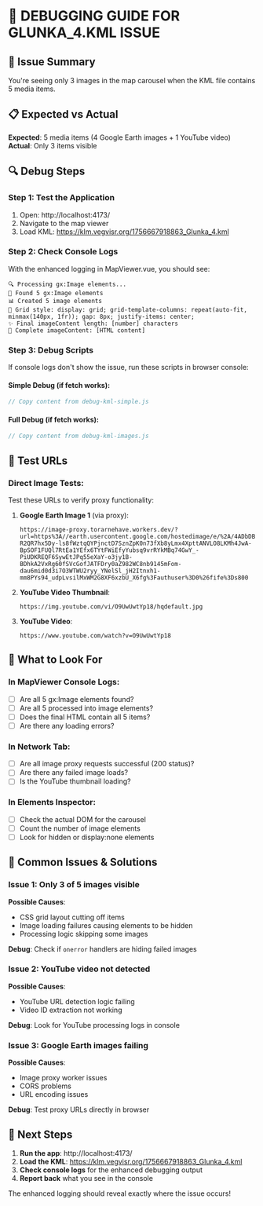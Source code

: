 🧪 DEBUGGING GUIDE FOR GLUNKA_4.KML ISSUE
===========================================

## 🎯 Issue Summary
You're seeing only 3 images in the map carousel when the KML file contains 5 media items.

## 📋 Expected vs Actual
**Expected**: 5 media items (4 Google Earth images + 1 YouTube video)
**Actual**: Only 3 items visible

## 🔍 Debug Steps

### Step 1: Test the Application
1. Open: http://localhost:4173/
2. Navigate to the map viewer
3. Load KML: https://klm.vegvisr.org/1756667918863_Glunka_4.kml

### Step 2: Check Console Logs
With the enhanced logging in MapViewer.vue, you should see:

```
🔍 Processing gx:Image elements...
📸 Found 5 gx:Image elements
📊 Created 5 image elements
🎨 Grid style: display: grid; grid-template-columns: repeat(auto-fit, minmax(140px, 1fr)); gap: 8px; justify-items: center;
✨ Final imageContent length: [number] characters
📝 Complete imageContent: [HTML content]
```

### Step 3: Debug Scripts
If console logs don't show the issue, run these scripts in browser console:

#### Simple Debug (if fetch works):
```javascript
// Copy content from debug-kml-simple.js
```

#### Full Debug (if fetch works):
```javascript
// Copy content from debug-kml-images.js
```

## 🧪 Test URLs

### Direct Image Tests:
Test these URLs to verify proxy functionality:

1. **Google Earth Image 1** (via proxy):
   ```
   https://image-proxy.torarnehave.workers.dev/?url=https%3A//earth.usercontent.google.com/hostedimage/e/%2A/4ADbDBKtrWGD0gFyvqSg95v0d83-R2QR7hx5Dy-ls8fWztqQYPjnctD7SznZpK0n73fXb8yLmx4XpttANVLO8LKMh4JwA-BpSOF1FUQl7RtEa1YEfx6TYtFWiEfyYubsq9vrRYkMBq74GwY_-PiUDKREQF6SywEtJPq55eXaY-o3jy1B-BDhkA2VxRg60fSVcGofJATFDry0aZ982WC8nb9145mFom-dau6mid0d3i7O3WTWU2ryy_YNelSl_jH2Itnxh1-mm8PYs94_udpLvsilMxWM2G8XF6xzbU_X6fg%3Fauthuser%3D0%26fife%3Ds800
   ```

2. **YouTube Video Thumbnail**:
   ```
   https://img.youtube.com/vi/O9UwUwtYp18/hqdefault.jpg
   ```

3. **YouTube Video**:
   ```
   https://www.youtube.com/watch?v=O9UwUwtYp18
   ```

## 🔧 What to Look For

### In MapViewer Console Logs:
- [ ] Are all 5 gx:Image elements found?
- [ ] Are all 5 processed into image elements?
- [ ] Does the final HTML contain all 5 items?
- [ ] Are there any loading errors?

### In Network Tab:
- [ ] Are all image proxy requests successful (200 status)?
- [ ] Are there any failed image loads?
- [ ] Is the YouTube thumbnail loading?

### In Elements Inspector:
- [ ] Check the actual DOM for the carousel
- [ ] Count the number of image elements
- [ ] Look for hidden or display:none elements

## 🐛 Common Issues & Solutions

### Issue 1: Only 3 of 5 images visible
**Possible Causes**:
- CSS grid layout cutting off items
- Image loading failures causing elements to be hidden
- Processing logic skipping some images

**Debug**: Check if `onerror` handlers are hiding failed images

### Issue 2: YouTube video not detected
**Possible Causes**:
- YouTube URL detection logic failing
- Video ID extraction not working

**Debug**: Look for YouTube processing logs in console

### Issue 3: Google Earth images failing
**Possible Causes**:
- Image proxy worker issues
- CORS problems
- URL encoding issues

**Debug**: Test proxy URLs directly in browser

## 🎯 Next Steps

1. **Run the app**: http://localhost:4173/
2. **Load the KML**: https://klm.vegvisr.org/1756667918863_Glunka_4.kml
3. **Check console logs** for the enhanced debugging output
4. **Report back** what you see in the console

The enhanced logging should reveal exactly where the issue occurs!
